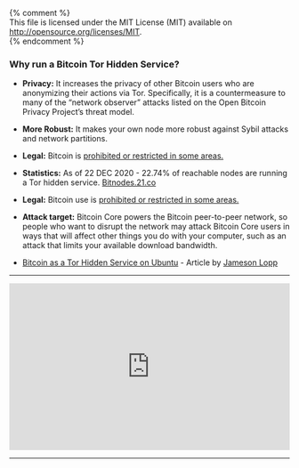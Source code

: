 {% comment %}	
This file is licensed under the MIT License (MIT) available on
http://opensource.org/licenses/MIT.		
{% endcomment %}	

### Why run a Bitcoin Tor Hidden Service?

* **Privacy:** It increases the privacy of other Bitcoin users who are anonymizing their actions via Tor. Specifically, it is a countermeasure to many of the “network observer” attacks listed on the Open Bitcoin Privacy Project’s threat model.

* **More Robust:** It makes your own node more robust against Sybil attacks and network partitions.

* **Legal:** Bitcoin is [prohibited or restricted in some
  areas.](https://en.wikipedia.org/wiki/Legality_of_bitcoin_by_country)

* **Statistics:** As of 22 DEC 2020 - 22.74% of reachable nodes are running a Tor hidden service. [Bitnodes.21.co](https://bitnodes.io/nodes/?q=Tor%20network)

* **Legal:** Bitcoin use is [prohibited or restricted in some
  areas.](https://en.wikipedia.org/wiki/Legality_of_bitcoin_by_country)

* **Attack target:** Bitcoin Core powers the Bitcoin peer-to-peer network, so people who want to disrupt the network may attack Bitcoin Core users in ways that will affect other things you do with your computer, such as an attack that limits your available download bandwidth.

- [Bitcoin as a Tor Hidden Service on Ubuntu](https://blog.lopp.net/how-to-run-bitcoin-as-a-tor-hidden-service-on-ubuntu/) - Article by [Jameson Lopp](https://twitter.com/Lopp)


---

<center><iframe width="100%" height="300em" src="https://www.youtube.com/embed/6czcc1gZ7Ak" frameborder="0" allow="accelerometer; autoplay; clipboard-write; encrypted-media; gyroscope; picture-in-picture" allowfullscreen></iframe></center>

---
